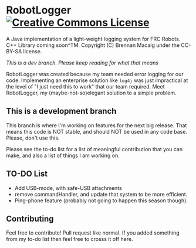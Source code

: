 # RobotLogger <a rel="license" href="http://creativecommons.org/licenses/by-sa/4.0/"><img alt="Creative Commons License" src="https://i.creativecommons.org/l/by-sa/4.0/88x31.png" /></a>
A Java implementation of a light-weight logging system for FRC Robots. C++ Library coming soon^TM. Copyright (C) Brennan Macaig under the CC-BY-SA license.

*This is a dev branch. Please keep reading for what that means*

RobotLogger was created because my team needed error logging for our code. Implementing an enterprise solution like `log4j` was just impractical at the level of "I just need this to work" that our team required. Meet RobotLogger, my (maybe-not-so)elegant solution to a simple problem.

## This is a development branch
This branch is where I'm working on features for the next big release. That means this code is NOT stable, and should NOT be used in any code base. Please, don't use this.

Please see the to-do list for a list of meaningful contribution that you can make, and also a list of things I am working on.

## TO-DO List

* Add USB-mode, with safe-USB attachments
* remove commandHandler, and update that system to be more efficient.
* Ping-phone feature (probably not going to happen this season though).

## Contributing
Feel free to contribute! Pull request like normal. If you added something from my to-do list then feel free to crosss it off here.
